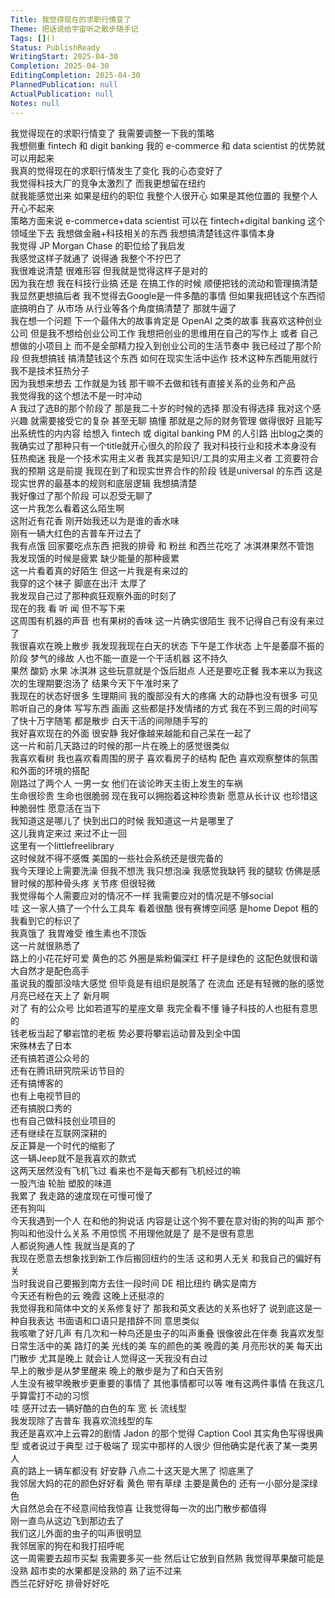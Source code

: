 ```yaml
---    
Title: 我觉得现在的求职行情变了    
Theme: 把话说给宇宙听之散步随手记    
Tags: []()    
Status: PublishReady    
WritingStart: 2025-04-30    
Completion: 2025-04-30    
EditingCompletion: 2025-04-30    
PlannedPublication: null    
ActualPublication: null    
Notes: null    
---        
```

我觉得现在的求职行情变了 我需要调整一下我的策略        
我想侧重 fintech 和 digit banking 我的 e-commerce 和 data scientist 的优势就可以用起来        
我真的觉得现在的求职行情发生了变化 我的心态变好了         
我觉得科技大厂的竞争太激烈了 而我更想留在纽约        
就我能感觉出来 如果是纽约的职位 我整个人很开心 如果是其他位置的 我整个人开心不起来        
策略方面来说 e-commerce+data scientist 可以在 fintech+digital banking 这个领域坐下去 我想做金融+科技相关的东西 我想搞清楚钱这件事情本身        
我觉得 JP Morgan Chase 的职位给了我启发        
我感觉这样子就通了 说得通 我整个不拧巴了        
我很难说清楚 很难形容 但我就是觉得这样子是对的        
因为我在想 我在科技行业搞 还是 在搞工作的时候 顺便把钱的流动和管理搞清楚 我显然更想搞后者 我不觉得去Google是一件多酷的事情 但如果我把钱这个东西彻底搞明白了 从市场 从行业等各个角度搞清楚了 那就牛逼了         
我在想一个问题 下一个最伟大的故事肯定是 OpenAI 之类的故事 我喜欢这种创业公司 但是我不想给创业公司工作 我想把创业的思维用在自己的写作上 或者 自己想做的小项目上 而不是全部精力投入到创业公司的生活节奏中 我已经过了那个阶段 但我想搞钱 搞清楚钱这个东西 如何在现实生活中运作 技术这种东西能用就行 我不是技术狂热分子        
因为我想来想去 工作就是为钱 那干嘛不去做和钱有直接关系的业务和产品        
我觉得我的这个想法不是一时冲动        
A 我过了选B的那个阶段了 那是我二十岁的时候的选择 那没有得选择 我对这个感兴趣 就需要接受它的复杂 甚至无聊 搞懂 那就是之际的财务管理 做得很好 且能写出系统性的内内容 给想入 fintech 或 digital banking PM 的人引路 出blog之类的 我确实过了那种只有一个title就开心很久的阶段了 我对科技行业和技术本身没有狂热痴迷 我是一个技术实用主义者 我其实是知识/工具的实用主义者 工资要符合我的预期 这是前提 我现在到了和现实世界合作的阶段 钱是universal 的东西 这是现实世界的最基本的规则和底层逻辑 我想搞清楚        
我好像过了那个阶段 可以忍受无聊了        
这一片我怎么看着这么陌生啊        
这附近有花香 刚开始我还以为是谁的香水味        
刚有一辆大红色的吉普车开过去了        
我有点饿 回家要吃点东西 把我的排骨 和 粉丝 和西兰花吃了 冰淇淋果然不管饱        
我发现饿的时候是疲累 缺少能量的那种疲累        
这一片看着真的好陌生 但这一片我是有来过的        
我穿的这个袜子 脚底在出汗 太厚了        
我发现自己过了那种疯狂观察外面的时刻了        
现在的我 看 听 闻 但不写下来        
这周围有机器的声音 也有果树的香味 这一片确实很陌生 我不记得自己有没有来过了        
我很喜欢在晚上散步 我发现我现在白天的状态 下午是工作状态 上午是萎靡不振的阶段 梦气的缘故 人也不能一直是一个干活机器 这不持久         
果然 酸奶 水果 冰淇淋 这些玩意就是个饭后甜点 人还是要吃正餐 我本来以为我这次的生理期要泡汤了 结果今天下午准时来了         
我现在的状态好很多 生理期间 我的腹部没有大的疼痛 大的动静也没有很多 可见聆听自己的身体 写写东西 画画 这些都是抒发情绪的方式 我在不到三周的时间写了快十万字随笔 都是散步 白天干活的间隙随手写的        
我好喜欢现在的外面 很安静 我好像越来越能和自己呆在一起了        
这一片和前几天路过的时候的那一片在晚上的感觉很类似        
我喜欢看树 我也喜欢看周围的房子 喜欢看房子的结构 配色 喜欢观察整体的氛围 和外面的环境的搭配        
刚路过了两个人 一男一女 他们在谈论昨天主街上发生的车祸        
生命很珍贵 生命也很脆弱 现在我可以拥抱着这种珍贵新 愿意从长计议 也珍惜这种脆弱性 愿意活在当下        
我知道这是哪儿了 快到出口的时候 我知道这一片是哪里了         
这儿我肯定来过 来过不止一回        
这里有一个littlefreelibrary        
这时候就不得不感慨 美国的一些社会系统还是很完备的        
我今天理论上需要洗澡 但我不想洗 我只想泡澡 我感觉我缺钙 我的腿软 仿佛是感冒时候的那种骨头疼 关节疼 但很轻微        
我觉得每个人需要应对的情况不一样 我需要应对的情况是不够social         
哇 这一家人搞了一个什么工具车 看着很酷 很有赛博空间感 是home Depot 租的 我看到它的标识了        
我真饿了 我胃难受 维生素也不顶饭        
这一片就很熟悉了        
路上的小花花好可爱 黄色的芯 外圈是紫粉偏深红 杆子是绿色的 这配色就很和谐 大自然才是配色高手        
虽说我的腹部没啥大感觉 但毕竟是有组织是脱落了 在流血 还是有轻微的胀的感觉        
月亮已经在天上了 新月啊         
对了 有的公众号 比如若道写的星座文章 我完全看不懂 锤子科技的人也挺有意思的      
钱老板当起了攀岩馆的老板 势必要将攀岩运动普及到全中国      
宋殊林去了日本      
还有搞若道公众号的      
还有在腾讯研究院采访节目的      
还有搞博客的      
也有上电视节目的      
还有搞脱口秀的      
也有自己做科技创业项目的      
还有继续在互联网深耕的      
反正算是一个时代的缩影了        
这一辆Jeep就不是我喜欢的款式        
这两天居然没有飞机飞过 看来也不是每天都有飞机经过的嘛        
一股汽油 轮胎 塑胶的味道         
我累了 我走路的速度现在可慢可慢了        
还有狗叫         
今天我遇到一个人 在和他的狗说话 内容是让这个狗不要在意对街的狗的叫声 那个狗叫和他没什么关系 不用惊慌 不用理他就是了 是不是很有意思        
人都说狗通人性 我就当是真的了        
我现在愿意去想象找到新工作后搬回纽约的生活 这和男人无关 和我自己的偏好有关         
当时我说自己要搬到南方去住一段时间 DE 相比纽约 确实是南方        
今天还有粉色的云 晚霞 这晚上还挺凉的        
我觉得我和简体中文的关系修复好了 那我和英文表达的关系也好了 说到底这是一种自我表达 书面语和口语只是措辞不同 意思类似        
我咳嗽了好几声 有几次和一种鸟还是虫子的叫声重叠 很像彼此在伴奏 我喜欢发型日常生活中的美 路灯的美 光线的美 车的颜色的美 晚霞的美 月亮形状的美 每天出门散步 尤其是晚上 就会让人觉得这一天我没有白过         
早上的散步是从梦里醒来 晚上的散步是为了和白天告别         
人生没有被早晚散步更重要的事情了 其他事情都可以等 唯有这两件事情 在我这几乎算雷打不动的习惯        
哇 感开过去一辆好酷的白色的车 宽 长 流线型        
我发现除了吉普车 我喜欢流线型的车        
我还是喜欢冲上云霄2的剧情  Jadon 的那个觉得 Caption Cool 其实角色写得很典型 或者说过于典型 过于极端了 现实中那样的人很少 但他确实是代表了某一类男人        
真的路上一辆车都没有 好安静 八点二十这天是大黑了 彻底黑了        
我邻居大妈的花的颜色好好看 黄色 带有草绿 主要是黄色的 还有一小部分是深绿色        
大自然总会在不经意间给我惊喜 让我觉得每一次的出门散步都值得        
刚一直鸟从这边飞到那边去了         
我们这儿外面的虫子的叫声很明显        
我邻居家的狗在和我打招呼呢         
这一周需要去超市买梨 我需要多买一些 然后让它放到自然熟 我觉得苹果酸可能是没熟 超市卖的水果都是没熟的 熟了运不过来         
西兰花好好吃 排骨好好吃         
    